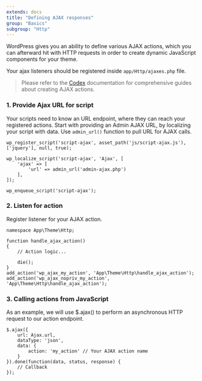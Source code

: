 ```yaml
---
extends: docs
title: "Defining AJAX responses"
group: "Basics"
subgroup: "Http"
---
```


WordPress gives you an ability to define various AJAX actions, which you can afterward hit with HTTP requests in order to create dynamic JavaScript components for your theme.

Your ajax listeners should be registered inside `app/Http/ajaxes.php` file.

> Please refer to the [Codex](https://codex.wordpress.org/AJAX_in_Plugins) documentation for comprehensive guides about creating AJAX actions.

### 1. Provide Ajax URL for script

Your scripts need to know an URL endpoint, where they can reach your registered actions. Start with providing an Admin AJAX URL, by localizing your script with data. Use `admin_url()` function to pull URL for AJAX calls.

<pre class="pre"><code class="language-php">wp_register_script('script-ajax', asset_path('js/script-ajax.js'), ['jquery'], null, true);

wp_localize_script('script-ajax', 'Ajax', [
    'ajax' => [
        'url' => admin_url('admin-ajax.php')
    ],
]);

wp_enqueue_script('script-ajax');</code></pre>

### 2. Listen for action

Register listener for your AJAX action.

<pre class="pre"><code class="language-php">namespace App\Theme\Http;

function handle_ajax_action()
{
    // Action logic...

    die();
}
add_action('wp_ajax_my_action', 'App\Theme\Http\handle_ajax_action');
add_action('wp_ajax_nopriv_my_action', 'App\Theme\Http\handle_ajax_action');</code></pre>

### 3. Calling actions from JavaScript

As an example, we will use $.ajax() to perform an asynchronous HTTP request to our action endpoint.

<pre class="pre"><code class="language-javascript">$.ajax({
    url: Ajax.url,
    dataType: 'json',
    data: {
        action: 'my_action' // Your AJAX action name
    }
}).done(function(data, status, response) {
    // Callback
});</code></pre>

